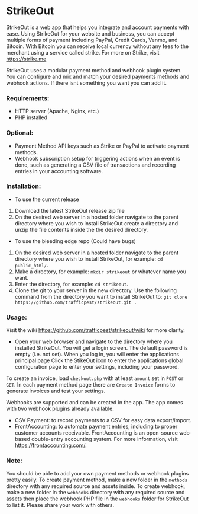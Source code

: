 # StrikeOut

StrikeOut is a web app that helps you integrate and account payments
with ease. Using StrikeOut for your website and business, you can 
accept multiple forms of payment including PayPal, Credit Cards, Venmo, and 
Bitcoin. With Bitcoin you can receive local currency without any fees to the 
merchant using a service called strike. For more on Strike, visit 
https://strike.me

StrikeOut uses a modular payment method and webhook plugin system. You can 
configure and mix and match your desired payments methods and webhook actions.
If there isnt something you want you can add it.

### Requirements:

- HTTP server (Apache, Nginx, etc.)
- PHP installed

### Optional:

- Payment Method API keys such as Strike or PayPal to activate payment methods. 
- Webhook subscription setup for triggering actions when an event 
is done, such as generating a CSV file of transactions and recording 
entries in your accounting software.

### Installation:

- To use the current release
1. Download the latest StrikeOut release zip file 
2. On the desired web server in a hosted folder navigate to the parent 
directory where you wish to install StrikeOut create a directory and unzip
the file contents inside the the desired directory.

- To use the bleeding edge repo (Could have bugs)
1. On the desired web server in a hosted folder navigate to the parent 
directory where you wish to install StrikeOut, 
for example: `cd public_html/`.
2. Make a directory, for example: `mkdir strikeout` or whatever name you want.
3. Enter the directory, for example: `cd strikeout`.
4. Clone the git to your server in the new directory. Use the following 
command from the directory you want to install StrikeOut to: 
`git clone https://github.com/trafficpest/strikeout.git .`

### Usage:

Visit the wiki https://github.com/trafficpest/strikeout/wiki for more clarity.

- Open your web browser and navigate to the directory where you installed 
StrikeOut. You will get a login screen. The default password is empty 
(i.e. not set). When you log in, you will enter the applications principal page 
Click the StikeOut icon to enter the applications global configuration page 
to enter your settings, including your password.

To create an invoice, load `checkout.php` with at least `amount` set 
in `POST` or `GET`. In each payment method page there are `Create Invoice` forms
to generate invoices and test your settings.

Webhooks are supported and can be created in the app. The app 
comes with two webhook plugins already available:

- CSV Payment: to record payments to a CSV for easy data export/import.
- FrontAccounting: to automate payment entries, including to proper 
customer accounts receivable. FrontAccounting is an open-source web-based 
double-entry accounting system. For more information, visit 
https://frontaccounting.com/.

### Note:

You should be able to add your own payment methods or webhook plugins pretty 
easily. To create payment method, make a new folder in the `methods` directory 
with any required source and assets inside. To create webhook, make a new 
folder in the `webhooks` directory with any required source and assets then 
place the webhook PHP file in the `webhooks` folder for StrikeOut to list it. 
Please share your work with others.

